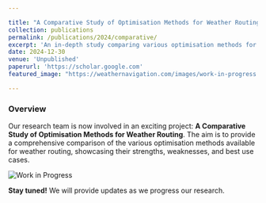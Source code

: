 ```yaml
---

title: "A Comparative Study of Optimisation Methods for Weather Routing"
collection: publications
permalink: /publications/2024/comparative/
excerpt: 'An in-depth study comparing various optimisation methods for weather routing is underway.'
date: 2024-12-30
venue: 'Unpublished'
paperurl: 'https://scholar.google.com'
featured_image: "https://weathernavigation.com/images/work-in-progress.jpg"

---
```


### Overview

Our research team is now involved in an exciting project: **A Comparative Study of Optimisation Methods for Weather Routing**. The aim is to provide a comprehensive comparison of the various optimisation methods available for weather routing, showcasing their strengths, weaknesses, and best use cases.

![Work in Progress](https://weathernavigation.com/images/work-in-progress.jpg)

**Stay tuned!** We will provide updates as we progress our research.
